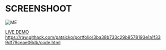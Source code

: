 # SCREENSHOOT

![ME](https://user-images.githubusercontent.com/63926982/175802775-f65a1a90-19de-4986-95a7-3d0647b0fd47.png)

[LIVE DEMO](https://raw.githack.com/patsicko/portfolio/3ba38b733c29b8578193e1a1f339df79ceae06db/code.html) <https://raw.githack.com/patsicko/portfolio/3ba38b733c29b8578193e1a1f339df79ceae06db/code.html>


